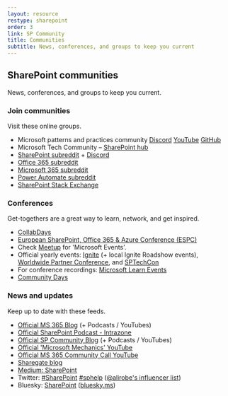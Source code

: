```yaml
---
layout: resource
restype: sharepoint
order: 3
link: SP Community
title: Communities
subtitle: News, conferences, and groups to keep you current
---
```


## SharePoint communities

News, conferences, and groups to keep you current.
  
### Join communities

Visit these online groups.

* Microsoft patterns and practices community [Discord](https://aka.ms/community/discord) [YouTube](https://www.youtube.com/@MicrosoftCommunityLearning/playlists) [GitHub](https://github.com/pnp)
* Microsoft Tech Community – [SharePoint hub](https://techcommunity.microsoft.com/category/content_management)
* [SharePoint subreddit](https://old.reddit.com/r/sharepoint/) + [Discord](https://discord.gg/7FqFA9rQzR)
* [Office 365 subreddit](https://old.reddit.com/r/Office365/)
* [Microsoft 365 subreddit](https://old.reddit.com/r/Microsoft365/)
* [Power Automate subreddit](https://old.reddit.com/r/PowerAutomate/)
* [SharePoint Stack Exchange](https://sharepoint.stackexchange.com/)

### Conferences

Get-togethers are a great way to learn, network, and get inspired.

* [CollabDays](https://www.collabdays.org/)
* [European SharePoint, Office 365 & Azure Conference (ESPC)](https://www.sharepointeurope.com/)
* Check [Meetup](https://www.meetup.com/find/?keywords=microsoft&source=EVENTS) for 'Microsoft Events'.
* Official yearly events: [Ignite](https://ignite.microsoft.com/) (+ local Ignite Roadshow events), [Worldwide Partner Conference](https://partner.microsoft.com/), and [SPTechCon](http://www.sptechcon.com/)
* For conference recordings: [Microsoft Learn Events](https://learn.microsoft.com/events/)
* [Community Days](https://www.communitydays.org/)

### News and updates

Keep up to date with these feeds.

* [Official MS 365 Blog](https://www.microsoft.com/en-au/microsoft-365/blog/) (+ Podcasts / YouTubes)
* [Official SharePoint Podcast -  Intrazone](https://intrazone.libsyn.com)
* [Official SP Community Blog](https://techcommunity.microsoft.com/category/content_management/blog/spblog) (+ Podcasts / YouTubes)
* [Official 'Microsoft Mechanics' YouTube](https://www.youtube.com/user/@MSFTMechanics)
* [Official MS 365 Community Call YouTube](https://www.youtube.com/@MicrosoftCommunityLearning)
* [Sharegate blog](https://sharegate.com/blog/)
* [Medium: SharePoint](https://medium.com/tag/sharepoint)
* Twitter: [#SharePoint](https://twitter.com/search?q=%23sharepoint) [#sphelp](https://twitter.com/search?q=%23sphelp) ([@alirobe's influencer list](https://twitter.com/alirobe/lists/sharepoint-influencers/members))
* Bluesky: [SharePoint](https://bsky.app/search?q=%23SharePoint) ([bluesky.ms](https://bluesky.ms/))